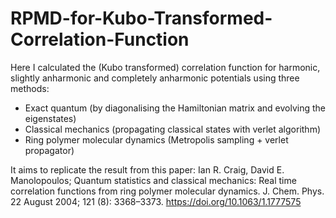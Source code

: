 # RPMD-for-Kubo-Transformed-Correlation-Function

Here I calculated the (Kubo transformed) correlation function for harmonic, slightly anharmonic and completely anharmonic potentials using three methods:
- Exact quantum (by diagonalising the Hamiltonian matrix and evolving the eigenstates)
- Classical mechanics (propagating classical states with verlet algorithm)
- Ring polymer molecular dynamics (Metropolis sampling + verlet propagator)

It aims to replicate the result from this paper:
Ian R. Craig, David E. Manolopoulos; Quantum statistics and classical mechanics: Real time correlation functions from ring polymer molecular dynamics. J. Chem. Phys. 22 August 2004; 121 (8): 3368–3373. https://doi.org/10.1063/1.1777575
